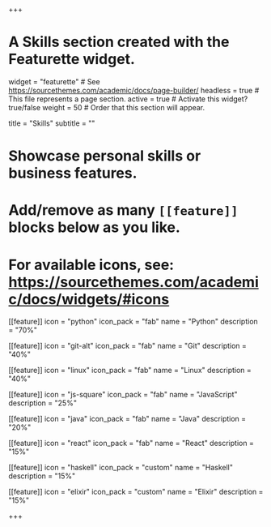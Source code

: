 +++
# A Skills section created with the Featurette widget.
widget = "featurette"  # See https://sourcethemes.com/academic/docs/page-builder/
headless = true  # This file represents a page section.
active = true  # Activate this widget? true/false
weight = 50  # Order that this section will appear.

title = "Skills"
subtitle = ""

# Showcase personal skills or business features.
# 
# Add/remove as many `[[feature]]` blocks below as you like.
# 
# For available icons, see: https://sourcethemes.com/academic/docs/widgets/#icons

[[feature]]
  icon = "python"
  icon_pack = "fab"
  name = "Python"
  description = "70%"

[[feature]]
  icon = "git-alt"
  icon_pack = "fab"
  name = "Git"
  description = "40%"

[[feature]]
  icon = "linux"
  icon_pack = "fab"
  name = "Linux"
  description = "40%"

[[feature]]
  icon = "js-square"
  icon_pack = "fab"
  name = "JavaScript"
  description = "25%"

[[feature]]
  icon = "java"
  icon_pack = "fab"
  name = "Java"
  description = "20%"

[[feature]]
  icon = "react"
  icon_pack = "fab"
  name = "React"
  description = "15%"

[[feature]]
  icon = "haskell"
  icon_pack = "custom"
  name = "Haskell"
  description = "15%"

[[feature]]
  icon = "elixir"
  icon_pack = "custom"
  name = "Elixir"
  description = "15%"

+++
